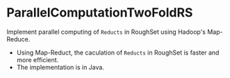 # ParallelComputationTwoFoldRS
Implement parallel computing of `Reducts` in RoughSet using Hadoop's Map-Reduce.
- Using Map-Reduct, the caculation of `Reducts` in RoughSet is faster and more efficient.
- The implementation is in Java.
